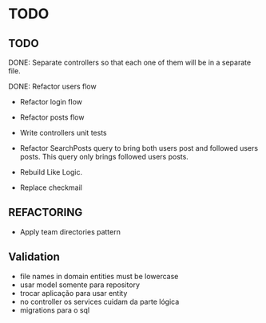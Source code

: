 # TODO

## TODO
DONE: Separate controllers so that each one of them will be in a separate file.

DONE: Refactor users flow

- Refactor login flow

- Refactor posts flow

- Write controllers unit tests

- Refactor SearchPosts query to bring both users post and followed users posts. This query only brings followed users posts.

- Rebuild Like Logic.

- Replace checkmail

## REFACTORING
- Apply team directories pattern 


## Validation

- file names in domain entities must be lowercase
- usar model somente para repository
- trocar aplicação para usar entity
- no controller os services cuidam da parte lógica
- migrations para o sql
